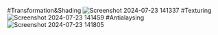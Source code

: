 #Transformation&Shading
![Screenshot 2024-07-23 141337](https://github.com/user-attachments/assets/9f3f78dc-dcd4-4c44-a3d5-53727232426f)
#Texturing
![Screenshot 2024-07-23 141459](https://github.com/user-attachments/assets/327e73d2-59d0-4223-9bcb-ad34a5d06f2e)
#Antialaysing
![Screenshot 2024-07-23 141805](https://github.com/user-attachments/assets/f78fdac6-1367-4498-8323-a8234731db0d)
